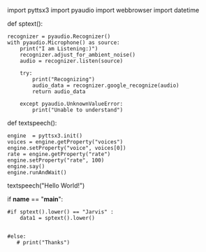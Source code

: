 import pyttsx3
import pyaudio
import webbrowser
import datetime

def sptext():

    recognizer = pyaudio.Recognizer()
    with pyaudio.Microphone() as source:
        print("I am Listening:)")
        recognizer.adjust_for_ambient_noise()
        audio = recognizer.listen(source) 

        try:
            print("Recognizing")
            audio_data = recognizer.google_recognize(audio)
            return audio_data

        except pyaudio.UnknownValueError:
            print("Unable to understand")


def textspeech():

    engine  = pyttsx3.init()
    voices = engine.getProperty("voices")
    engine.setProperty("voice", voices[0])
    rate = engine.getProperty("rate")
    engine.setProperty("rate", 100)
    engine.say()
    engine.runAndWait()

textspeech("Hello World!")


if __name__ == "__main__":

    #if sptext().lower() == "Jarvis" :
        data1 = sptext().lower()

        
    #else:
       # print("Thanks")
